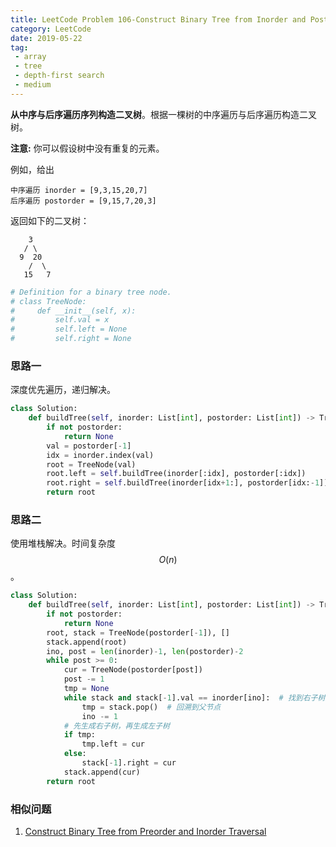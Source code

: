 ```yaml
---
title: LeetCode Problem 106-Construct Binary Tree from Inorder and Postorder Traversal
category: LeetCode
date: 2019-05-22
tag:
 - array
 - tree
 - depth-first search
 - medium
---
```


**从中序与后序遍历序列构造二叉树**。根据一棵树的中序遍历与后序遍历构造二叉树。

<!-- more -->

**注意:**
你可以假设树中没有重复的元素。

例如，给出

```
中序遍历 inorder = [9,3,15,20,7]
后序遍历 postorder = [9,15,7,20,3]
```

返回如下的二叉树：

```
    3
   / \
  9  20
    /  \
   15   7
```

```python
# Definition for a binary tree node.
# class TreeNode:
#     def __init__(self, x):
#         self.val = x
#         self.left = None
#         self.right = None
```

### 思路一

深度优先遍历，递归解决。

```python
class Solution:
    def buildTree(self, inorder: List[int], postorder: List[int]) -> TreeNode:
        if not postorder:
            return None
        val = postorder[-1]
        idx = inorder.index(val)
        root = TreeNode(val)
        root.left = self.buildTree(inorder[:idx], postorder[:idx])
        root.right = self.buildTree(inorder[idx+1:], postorder[idx:-1])
        return root
```

### 思路二

使用堆栈解决。时间复杂度 $$O(n)$$。

```python
class Solution:
    def buildTree(self, inorder: List[int], postorder: List[int]) -> TreeNode:
        if not postorder:
            return None
        root, stack = TreeNode(postorder[-1]), []
        stack.append(root)
        ino, post = len(inorder)-1, len(postorder)-2
        while post >= 0:
            cur = TreeNode(postorder[post])
            post -= 1
            tmp = None
            while stack and stack[-1].val == inorder[ino]:  # 找到右子树底部
                tmp = stack.pop()  # 回溯到父节点
                ino -= 1
            # 先生成右子树，再生成左子树
            if tmp:
                tmp.left = cur
            else:
                stack[-1].right = cur
            stack.append(cur)
        return root
```

### 相似问题

1. [Construct Binary Tree from Preorder and Inorder Traversal](https://wendellgul.github.io/leetcode/2019/05/22/LeetCode-Problem-105-Construct-Binary-Tree-from-Preorder-and-Inorder-Traversal/)